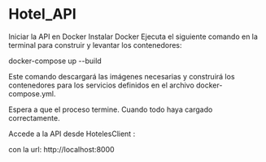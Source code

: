 # Hotel_API

Iniciar la API en Docker 
Instalar Docker
Ejecuta el siguiente comando en la terminal para construir y levantar los contenedores:

docker-compose up --build

Este comando descargará las imágenes necesarias y construirá los contenedores para los servicios definidos en el archivo docker-compose.yml.

Espera a que el proceso termine. Cuando todo haya cargado correctamente.

Accede a la API desde HotelesClient :

con la url:
http://localhost:8000

 
